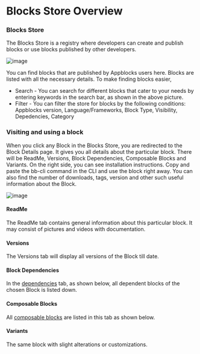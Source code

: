 # Blocks Store Overview

### Blocks Store

The Blocks Store is a registry where developers can create and publish blocks or use blocks published by other developers. 
<!-- (Insert a general paragraph) -->

![image](https://user-images.githubusercontent.com/33730398/217148905-a4ceda71-114c-4049-b31a-b2b53d5c22fe.png)

You can find blocks that are published by Appblocks users here. Blocks are listed with all the necessary details. To make finding blocks easier,
* Search - You can search for different blocks that cater to your needs by entering keywords in the search bar, as shown in the above picture.
* Filter - You can filter the store for blocks by the following conditions: Appblocks version, Language/Frameworks, Block Type, Visibility, Depedencies, Category

### Visiting and using a block

When you click any Block in the Blocks Store, you are redirected to the Block Details page. It gives you all details about the particular block. 
There will be ReadMe, Versions, Block Dependencies, Composable Blocks and Variants. On the right side, you can see installation instructions. Copy and paste the bb-cli command in the CLI and use the block right away. You can also find the number of downloads, tags, version and other such useful information about the Block. 

![image](https://user-images.githubusercontent.com/33730398/217477810-d462b4f9-736f-4742-877c-c5abd7f0e766.png) 
<!-- (change ss) -->

<!--  #### Pricing
 * Free - You can see installation instructions on the right side of the page. 
 * Paid - You can see the price, license and add-on details along with the option of adding it to cart. To add to cart successfully and purchase a paid block, you have to be a logged in user. -->

#### ReadMe
The ReadMe tab contains general information about this particular block. It may consist of pictures and videos with documentation.

#### Versions
The Versions tab will display all versions of the Block till date. 

#### Block Dependencies
In the [dependencies](https://docs.appblocks.com/docs/composability-vs-dependency#dependency) tab, as shown below, all dependent blocks of the chosen Block is listed down. 

#### Composable Blocks
All [composable blocks](https://docs.appblocks.com/docs/composability-vs-dependency#composability) are listed in this tab as shown below. 

#### Variants
The same block with slight alterations or customizations. 
<!-- (fill better definition) -->

